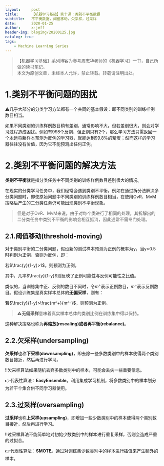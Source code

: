 ```yaml
---
layout:     post
title:      【机器学习基础】第十课：类别不平衡数据
subtitle:   不平衡数据，阈值移动，欠采样，过采样
date:       2020-01-25
author:     x-jeff
header-img: blogimg/20200125.jpg
catalog: true
tags:
    - Machine Learning Series
---
```

>【机器学习基础】系列博客为参考周志华老师的《机器学习》一书，自己所做的读书笔记。  
>本文为原创文章，未经本人允许，禁止转载。转载请注明出处。

# 1.类别不平衡问题的困扰

⚠️几乎大部分的分类学习方法都有一个共同的基本假设：即不同类别的训练样例数目相当。

如果不同类别的训练样例数目稍有差别，通常影响不大，但若差别很大，则会对学习过程造成困扰。例如有998个反例，但正例只有2个，那么学习方法只需返回一个永远将新样本预测为反例的学习器，就能达到99.8%的精度；然而这样的学习器往往没有价值，因为它不能预测出任何正例。

# 2.类别不平衡问题的解决方法

**类别不平衡**就是指分类任务中不同类别的训练样例数目差别很大的情况。

在现实的分类学习任务中，我们经常会遇到类别不平衡，例如在通过拆分法解决多分类问题时，即使原始问题中不同类别的训练样例数目相当，在使用OvR、MvM策略后产生的二分类任务仍可能出现类别不平衡现象。

>但是对于OvR、MvM来说，由于对每个类进行了相同的处理，其拆解出的二分类任务中类别不平衡的影响会相互抵消，因此通常不需专门处理。

## 2.1.阈值移动(threshold-moving)

对于类别平衡的二分类问题，假设新的测试样本预测为正例的概率为y，当y>0.5时判别为正例，否则为反例，即：

若$\frac{y}{1-y}>1$，则预测为正例。

其中，几率$\frac{y}{1-y}$则反映了正例可能性与反例可能性之比值。

类似的，当训练集中正、反例的数目不同时，令$m^+$表示正例数目，$m^-$表示反例数目。假设训练集是真实样本总体的**无偏采样**，则有：

若$\frac{y}{1-y}>\frac{m^+}{m^-}$，则预测为正例。

>⚠️**无偏采样**意味着真实样本总体的类别比例在训练集中得以保持。

这种解决策略也称为**再缩放(rescaling)**或者**再平衡(rebalance)**。

## 2.2.欠采样(undersampling)

**欠采样**也称**下采样(downsampling)**，即去除一些多数类别中的样本使得两个类别数目接近，然后再进行学习。

‼️欠采样算法如果随机丢弃多数类别中的样本，可能会丢失一些重要信息。

👉代表性算法：**EasyEnsemble**。利用集成学习机制，将多数类别中的样本划分为若干个集合供不同学习器使用。

## 2.3.过采样(oversampling)

**过采样**也称**上采样(upsampling)**，即增加一些少数类别中的样本使得两个类别数目接近，然后再进行学习。

‼️过采样算法不能简单地对初始少数类别中的样本进行重复采样，否则会造成严重的过拟合。

👉代表性算法：**SMOTE**。通过对训练集少数类别中的样本进行插值来产生额外的样本。